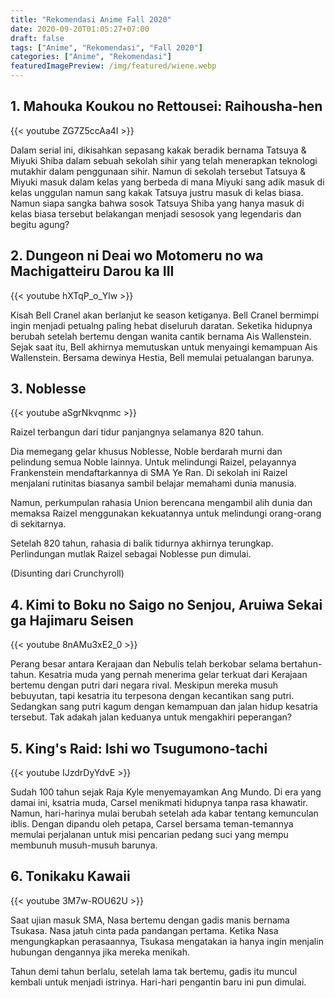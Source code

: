 ```yaml
---
title: "Rekomendasi Anime Fall 2020"
date: 2020-09-20T01:05:27+07:00
draft: false
tags: ["Anime", "Rekomendasi", "Fall 2020"]
categories: ["Anime", "Rekomendasi"]
featuredImagePreview: /img/featured/wiene.webp
---
```


## 1. Mahouka Koukou no Rettousei: Raihousha-hen

{{< youtube ZG7Z5ccAa4I >}}

Dalam serial ini, dikisahkan sepasang kakak beradik bernama Tatsuya & Miyuki Shiba dalam sebuah sekolah sihir yang telah menerapkan teknologi mutakhir dalam penggunaan sihir. Namun di sekolah tersebut Tatsuya & Miyuki masuk dalam kelas yang berbeda di mana Miyuki sang adik masuk di kelas unggulan namun sang kakak Tatsuya justru masuk di kelas biasa. Namun siapa sangka bahwa sosok Tatsuya Shiba yang hanya masuk di kelas biasa tersebut belakangan menjadi sesosok yang legendaris dan begitu agung?

## 2. Dungeon ni Deai wo Motomeru no wa Machigatteiru Darou ka III

{{< youtube hXTqP_o_Ylw >}}

Kisah Bell Cranel akan berlanjut ke season ketiganya. Bell Cranel bermimpi ingin menjadi petualng paling hebat diseluruh daratan. Seketika hidupnya berubah setelah bertemu dengan wanita cantik bernama Ais Wallenstein. Sejak saat itu, Bell akhirnya memutuskan untuk menyaingi kemampuan Ais Wallenstein. Bersama dewinya Hestia, Bell memulai petualangan barunya.

## 3. Noblesse

{{< youtube aSgrNkvqnmc >}}

Raizel terbangun dari tidur panjangnya selamanya 820 tahun.

Dia memegang gelar khusus Noblesse, Noble berdarah murni dan pelindung semua Noble lainnya. Untuk melindungi Raizel, pelayannya Frankenstein mendaftarkannya di SMA Ye Ran. Di sekolah ini Raizel menjalani rutinitas biasanya sambil belajar memahami dunia manusia.

Namun, perkumpulan rahasia Union berencana mengambil alih dunia dan memaksa Raizel menggunakan kekuatannya untuk melindungi orang-orang di sekitarnya.

Setelah 820 tahun, rahasia di balik tidurnya akhirnya terungkap. Perlindungan mutlak Raizel sebagai Noblesse pun dimulai.

(Disunting dari Crunchyroll)

## 4. Kimi to Boku no Saigo no Senjou, Aruiwa Sekai ga Hajimaru Seisen

{{< youtube 8nAMu3xE2_0 >}}

Perang besar antara Kerajaan dan Nebulis telah berkobar selama bertahun-tahun. Kesatria muda yang pernah menerima gelar terkuat dari Kerajaan bertemu dengan putri dari negara rival. Meskipun mereka musuh bebuyutan, tapi kesatria itu terpesona dengan kecantikan sang putri. Sedangkan sang putri kagum dengan kemampuan dan jalan hidup kesatria tersebut. Tak adakah jalan keduanya untuk mengakhiri peperangan?

## 5. King's Raid: Ishi wo Tsugumono-tachi

{{< youtube IJzdrDyYdvE >}}

Sudah 100 tahun sejak Raja Kyle menyemayamkan Ang Mundo. Di era yang damai ini, ksatria muda, Carsel menikmati hidupnya tanpa rasa khawatir. Namun, hari-harinya mulai berubah setelah ada kabar tentang kemunculan iblis. Dengan dipandu oleh petapa, Carsel bersama teman-temannya memulai perjalanan untuk misi pencarian pedang suci yang mempu membunuh musuh-musuh barunya.

## 6. Tonikaku Kawaii

{{< youtube 3M7w-ROU62U >}}

Saat ujian masuk SMA, Nasa bertemu dengan gadis manis bernama Tsukasa. Nasa jatuh cinta pada pandangan pertama. Ketika Nasa mengungkapkan perasaannya, Tsukasa mengatakan ia hanya ingin menjalin hubungan dengannya jika mereka menikah.

Tahun demi tahun berlalu, setelah lama tak bertemu, gadis itu muncul kembali untuk menjadi istrinya. Hari-hari pengantin baru ini pun dimulai.